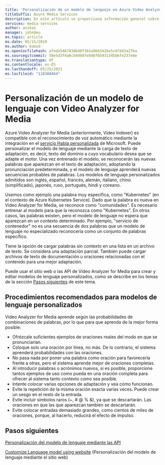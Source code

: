 ```yaml
---
title: 'Personalización de un modelo de lenguaje en Azure Video Analyzer for Media (anteriormente, Video Indexer): Azure'
titleSuffix: Azure Media Services
description: En este artículo se proporciona información general sobre qué es un modelo de lenguaje en Azure Video Analyzer for Media (anteriormente, Video Indexer) y cómo personalizarlo.
services: media-services
author: anikaz
manager: johndeu
ms.topic: article
ms.date: 05/15/2019
ms.author: kumud
ms.openlocfilehash: afeda546743db40f3b1a966342be5cd7d43a27ba
ms.sourcegitcommit: 58e5d3f4a6cb44607e946f6b931345b6fe237e0e
ms.translationtype: HT
ms.contentlocale: es-ES
ms.lasthandoff: 05/25/2021
ms.locfileid: "110388464"
---
```

# <a name="customize-a-language-model-with-video-analyzer-for-media"></a>Personalización de un modelo de lenguaje con Video Analyzer for Media

Azure Video Analyzer for Media (anteriormente, Video Indexer) es compatible con el reconocimiento de voz automático mediante la integración en el [servicio Habla personalizada](https://azure.microsoft.com/services/cognitive-services/custom-speech-service/) de Microsoft. Puede personalizar el modelo de lenguaje mediante la carga de texto de adaptación, es decir, texto del dominio a cuyo vocabulario desea que se adapte el motor. Una vez entrenado el modelo, se reconocerán las nuevas palabras que aparezcan en el texto de adaptación, adoptando la pronunciación predeterminada, y el modelo de lenguaje aprenderá nuevas secuencias probables de palabras. Los modelos de lenguaje personalizados admitidos son inglés, español, francés, alemán, italiano, chino (simplificado), japonés, ruso, portugués, hindi y coreano. 

Usemos como ejemplo una palabra muy específica, como "Kubernetes" (en el contexto de Azure Kubernetes Service). Dado que la palabra es nueva en Video Analyzer for Media, se reconoce como "comunidades". Es necesario entrenar al modelo para que la reconozca como "Kubernetes". En otros casos, las palabras existen, pero el modelo de lenguaje no espera que aparezcan en un contexto determinado. Por ejemplo, "servicio de contenedor" no es una secuencia de dos palabras que un modelo de lenguaje no especializado reconocería como un conjunto de palabras específico.

Tiene la opción de cargar palabras sin contexto en una lista en un archivo de texto. Se considera una adaptación parcial. También puede cargar archivos de texto de documentación u oraciones relacionadas con el contenido para una mejor adaptación.

Puede usar el sitio web o las API de Video Analyzer for Media para crear y editar modelos de lenguaje personalizados, como se describe en los temas de la sección [Pasos siguientes](#next-steps) de este tema.

## <a name="best-practices-for-custom-language-models"></a>Procedimientos recomendados para modelos de lenguaje personalizados

Video Analyzer for Media aprende según las probabilidades de combinaciones de palabras, por lo que para que aprenda de la mejor forma posible:

* Ofrézcale suficientes ejemplos de oraciones reales del modo en que se pronunciarían.
* Coloque solo una oración por línea, no más. De lo contrario, el sistema aprenderá probabilidades con las oraciones.
* No pasa nada por poner una palabra como oración para favorecerla frente a otras, pero el sistema aprende mejor de oraciones completas.
* Al introducir palabras o acrónimos nuevos, si es posible, proporcione tantos ejemplos de uso como pueda en una oración completa para ofrecer al sistema tanto contexto como sea posible.
* Intente colocar varias opciones de adaptación y vea cómo funcionan.
* Evite la repetición de la misma oración exacta varias veces. Puede crear un sesgo en el resto de la entrada.
* Evite incluir símbolos raros (~, # @ % &), ya que se descartarán. Las oraciones en que las que aparezcan también se descartarán.
* Evite colocar entradas demasiado grandes, como cientos de miles de oraciones, porque, al hacerlo, reducirá el efecto de impulso.

## <a name="next-steps"></a>Pasos siguientes

[Personalización del modelo de lenguaje mediante las API](customize-language-model-with-api.md)

[Customize Language model using website](customize-language-model-with-website.md) (Personalización del modelo de lenguaje mediante el sitio web)
